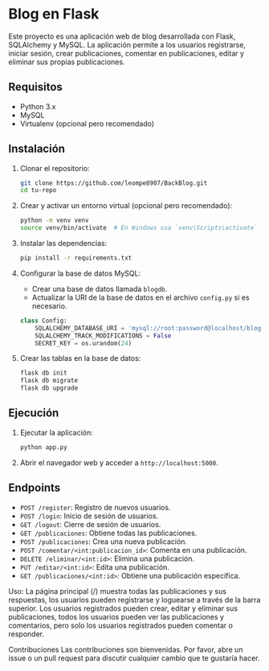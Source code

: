 # Blog en Flask

Este proyecto es una aplicación web de blog desarrollada con Flask, SQLAlchemy y MySQL. La aplicación permite a los usuarios registrarse, iniciar sesión, crear publicaciones, comentar en publicaciones, editar y eliminar sus propias publicaciones.

## Requisitos

- Python 3.x
- MySQL
- Virtualenv (opcional pero recomendado)

## Instalación

1. Clonar el repositorio:
    ```bash
    git clone https://github.com/leompe8907/BackBlog.git
    cd tu-repo
    ```

2. Crear y activar un entorno virtual (opcional pero recomendado):
    ```bash
    python -m venv venv
    source venv/bin/activate  # En Windows usa `venv\Scripts\activate`
    ```

3. Instalar las dependencias:
    ```bash
    pip install -r requirements.txt
    ```

4. Configurar la base de datos MySQL:
    - Crear una base de datos llamada `blogdb`.
    - Actualizar la URI de la base de datos en el archivo `config.py` si es necesario.

    ```python
    class Config:
        SQLALCHEMY_DATABASE_URI = 'mysql://root:password@localhost/blogdb'
        SQLALCHEMY_TRACK_MODIFICATIONS = False
        SECRET_KEY = os.urandom(24)
    ```

5. Crear las tablas en la base de datos:
    ```bash
    flask db init
    flask db migrate
    flask db upgrade
    ```

## Ejecución

1. Ejecutar la aplicación:
    ```bash
    python app.py
    ```

2. Abrir el navegador web y acceder a `http://localhost:5000`.

## Endpoints

- `POST /register`: Registro de nuevos usuarios.
- `POST /login`: Inicio de sesión de usuarios.
- `GET /logout`: Cierre de sesión de usuarios.
- `GET /publicaciones`: Obtiene todas las publicaciones.
- `POST /publicaciones`: Crea una nueva publicación.
- `POST /comentar/<int:publicacion_id>`: Comenta en una publicación.
- `DELETE /eliminar/<int:id>`: Elimina una publicación.
- `PUT /editar/<int:id>`: Edita una publicación.
- `GET /publicaciones/<int:id>`: Obtiene una publicación específica.

Uso:
La página principal (/) muestra todas las publicaciones y sus respuestas, los usuarios pueden registrarse y loguearse a través de la barra superior. Los usuarios registrados pueden crear, editar y eliminar sus publicaciones, todos los usuarios pueden ver las publicaciones y comentarios, pero solo los usuarios registrados pueden comentar o responder.

Contribuciones
Las contribuciones son bienvenidas. Por favor, abre un issue o un pull request para discutir cualquier cambio que te gustaría hacer.

